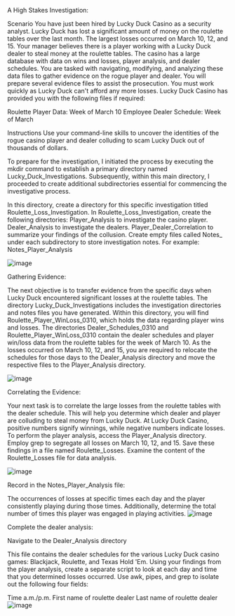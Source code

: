 A High Stakes Investigation:

Scenario You have just been hired by Lucky Duck Casino as a security analyst. Lucky Duck has lost a significant amount of money on the roulette tables over the last month. The largest losses occurred on March 10, 12, and 15. Your manager believes there is a player working with a Lucky Duck dealer to steal money at the roulette tables. The casino has a large database with data on wins and losses, player analysis, and dealer schedules. You are tasked with navigating, modifying, and analyzing these data files to gather evidence on the rogue player and dealer. You will prepare several evidence files to assist the prosecution. You must work quickly as Lucky Duck can't afford any more losses. Lucky Duck Casino has provided you with the following files if required:

Roulette Player Data: Week of March 10 Employee Dealer Schedule: Week of March

Instructions Use your command-line skills to uncover the identities of the rogue casino player and dealer colluding to scam Lucky Duck out of thousands of dollars.


To prepare for the investigation, I initiated the process by executing the mkdir command to establish a primary directory named Lucky_Duck_Investigations. Subsequently, within this main directory, I proceeded to create additional subdirectories essential for commencing the investigative process.

In this directory, create a directory for this specific investigation titled Roulette_Loss_Investigation. In Roulette_Loss_Investigation, create the following directories: Player_Analysis to investigate the casino player. Dealer_Analysis to investigate the dealers. Player_Dealer_Correlation to summarize your findings of the collusion. Create empty files called Notes_ under each subdirectory to store investigation notes. For example: Notes_Player_Analysis

![image](https://github.com/user-attachments/assets/473b1324-15be-4d17-afe6-393114e69052)


Gathering Evidence:

The next objective is to transfer evidence from the specific days when Lucky Duck encountered significant losses at the roulette tables. The directory Lucky_Duck_Investigations includes the investigation directories and notes files you have generated. Within this directory, you will find Roulette_Player_WinLoss_0310, which holds the data regarding player wins and losses. The directories Dealer_Schedules_0310 and Roulette_Player_WinLoss_0310 contain the dealer schedules and player win/loss data from the roulette tables for the week of March 10. As the losses occurred on March 10, 12, and 15, you are required to relocate the schedules for those days to the Dealer_Analysis directory and move the respective files to the Player_Analysis directory.

![image](https://github.com/user-attachments/assets/6969432b-6ff6-449c-ab31-2079e47c10ab)


Correlating the Evidence:

Your next task is to correlate the large losses from the roulette tables with the dealer schedule. This will help you determine which dealer and player are colluding to steal money from Lucky Duck. At Lucky Duck Casino, positive numbers signify winnings, while negative numbers indicate losses. To perform the player analysis, access the Player_Analysis directory. Employ grep to segregate all losses on March 10, 12, and 15. Save these findings in a file named Roulette_Losses. Examine the content of the Roulette_Losses file for data analysis.

![image](https://github.com/user-attachments/assets/ee1be3fe-a6f5-4fd5-bb6f-69968cd65a1a)

Record in the Notes_Player_Analysis file:


The occurrences of losses at specific times each day and the player consistently playing during those times. Additionally, determine the total number of times this player was engaged in playing activities.
![image](https://github.com/user-attachments/assets/9a3fe79e-19c4-4490-94f8-8090e2ca655c)


Complete the dealer analysis:

Navigate to the Dealer_Analysis directory

This file contains the dealer schedules for the various Lucky Duck casino games: Blackjack, Roulette, and Texas Hold 'Em. Using your findings from the player analysis, create a separate script to look at each day and time that you determined losses occurred. Use awk, pipes, and grep to isolate out the following four fields:

Time a.m./p.m. First name of roulette dealer Last name of roulette dealer
![image](https://github.com/user-attachments/assets/ef3d213f-0a04-4a11-8225-b0cc29d691f1)





